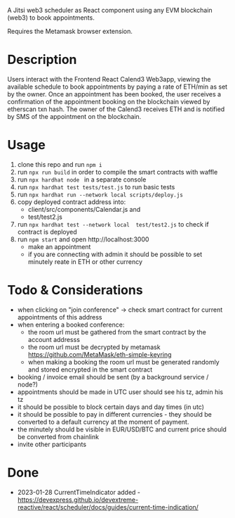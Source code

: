 A Jitsi web3 scheduler as React component using any EVM blockchain (web3) to book appointments.

Requires the Metamask browser extension.

# Description
Users interact with the Frontend React Calend3 Web3app, viewing the available schedule to book appointments by paying a rate of ETH/min as set by the owner. Once an appointment has been booked, the user receives a confirmation of the appointment booking on the blockchain viewed by etherscan txn hash. The owner of the Calend3 receives ETH and is notified by SMS of the appointment on the blockchain.

# Usage
1. clone this repo and run ```npm i```
2. run ```npx run build``` in order to compile the smart contracts with waffle
3. run ```npx hardhat node ``` in a separate console
4. run ```npx hardhat test tests/test.js``` to run basic tests
5. run ```npx hardhat run --network local scripts/deploy.js``` 
6. copy deployed contract address into:
    - client/src/components/Calendar.js and
    - test/test2.js 
7. run ```npx hardhat test --network local  test/test2.js``` to check if contract is deployed
8. run ```npm start``` and open http://localhost:3000 
    - make an appointment 
    - if you are connecting with admin it should be possible to set minutely reate in ETH or other currency


# Todo & Considerations
- when clicking on "join conference" -> check smart contract for current appointments of this address
- when entering a booked conference:
    - the room url must be gathered from the smart contract by the account addresss
    - the room url must be decrypted by metamask https://github.com/MetaMask/eth-simple-keyring
    - when making a booking the room url must be generated randomly and stored encrypted in the smart contract
- booking / invoice email should be sent (by a background service / node?)
- appointments should be made in UTC user should see his tz, admin his tz
- it should be possible to block certain days and day times (in utc)
- it should be possible to pay in different currencies - they should be converted to a default currency at the moment of payment.
- the minutely should be visible in EUR/USD/BTC and current price should be converted from chainlink
- invite other participants

# Done 
- 2023-01-28 CurrentTimeIndicator added - https://devexpress.github.io/devextreme-reactive/react/scheduler/docs/guides/current-time-indication/
